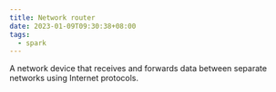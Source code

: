 ```yaml
---
title: Network router
date: 2023-01-09T09:30:38+08:00
tags:
  - spark
---
```


A network device that receives and forwards data between separate networks using Internet protocols.

